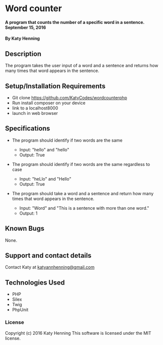 # Word counter

#### A program that counts the number of a specific word in a sentence. September 15, 2016

#### By Katy Henning

## Description

The program takes the user input of a word and a sentence and returns how many times that word appears in the sentence.

## Setup/Installation Requirements

* Git clone https://github.com/KatyCodes/wordcounterphp
* Run install composer on your device
* link to a localhost8000
* launch in web browser

## Specifications  
* The program should identify if two words are the same
  * Input: "hello" and "hello"
  * Output: True

* The program should identify if two words are the same regardless to case
  * Input: "heLlo" and "Hello"
  * Output: True
  
* The program should take a word and a sentence and return how many times that word appears in the sentence.
  * Input: "Word" and "This is a sentence with more than one word."
  * Output: 1

## Known Bugs

None.

## Support and contact details

Contact Katy at katyannhenning@gmail.com

## Technologies Used

* PHP
* Silex
* Twig
* PhpUnit

### License
Copyright (c) 2016 Katy Henning This software is licensed under the MIT license.
